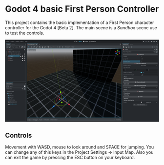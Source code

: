 # Godot 4 basic First Person Controller
This project contains the basic implementation of a First Person character controller for the Godot 4 [Beta 2].
The main scene is a _Sandbox_ scene use to test the controls.

![EditorView](Assets/Godot4Beta2FPC.png)

## Controls
Movement with WASD, mouse to look around and SPACE for jumping. You can change any of this keys in the Project Settings -> Input Map.
Also you can exit the game by pressing the ESC button on your keyboard.
